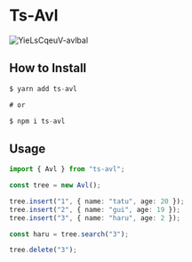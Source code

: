 # Ts-Avl

![YieLsCqeuV-avlbal](https://user-images.githubusercontent.com/55771765/202624240-54bb6f2f-5b91-4a59-a51e-ad80b0778c51.gif)

## How to Install

```ts
$ yarn add ts-avl

# or

$ npm i ts-avl
```

## Usage

```ts
import { Avl } from "ts-avl";

const tree = new Avl();

tree.insert("1", { name: "tatu", age: 20 });
tree.insert("2", { name: "gui", age: 19 });
tree.insert("3", { name: "haru", age: 2 });

const haru = tree.search("3");

tree.delete("3");
```
